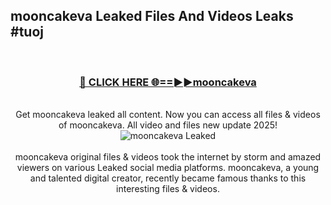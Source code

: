 ## mooncakeva Leaked Files And Videos Leaks #tuoj
<br>
<div align="center">
<h3><a href="https://watchclip.my.id/mooncakeva" rel="nofollow">🔴 CLICK HERE 🌐==►►mooncakeva</a></h3>
<br>
Get mooncakeva leaked all content. Now you can access all files & videos of mooncakeva. All video and files new update 2025!
<br>
<a href="https://watchclip.my.id/mooncakeva" rel="nofollow" data-target="animated-image.originalLink"><img src="https://i.ibb.co.com/WyWwxjT/player-gif2.gif" alt="mooncakeva Leaked" style="max-width: 100%; display: inline-block;" data-target="animated-image.originalImage"></a>
<br><br>
mooncakeva original files & videos took the internet by storm and amazed viewers on various Leaked social media platforms. mooncakeva, a young and talented digital creator, recently became famous thanks to this interesting files & videos.
</div>
<br>